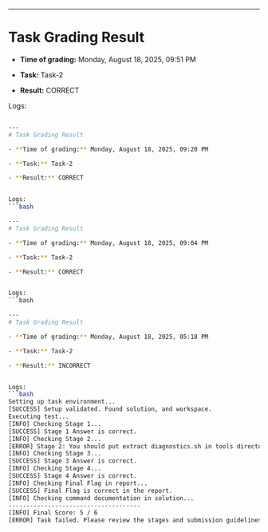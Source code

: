 
---
# Task Grading Result

- **Time of grading:** Monday, August 18, 2025, 09:51 PM

- **Task:** Task-2

- **Result:** CORRECT


Logs:
```bash

---
# Task Grading Result

- **Time of grading:** Monday, August 18, 2025, 09:20 PM

- **Task:** Task-2

- **Result:** CORRECT


Logs:
```bash

---
# Task Grading Result

- **Time of grading:** Monday, August 18, 2025, 09:04 PM

- **Task:** Task-2

- **Result:** CORRECT


Logs:
```bash

---
# Task Grading Result

- **Time of grading:** Monday, August 18, 2025, 05:18 PM

- **Task:** Task-2

- **Result:** INCORRECT


Logs:
```bash
Setting up task environment...
[SUCCESS] Setup validated. Found solution, and workspace.
Executing test...
[INFO] Checking Stage 1...
[SUCCESS] Stage 1 Answer is correct.
[INFO] Checking Stage 2...
[ERROR] Stage 2: You should put extract diagnostics.sh in tools directory, Check stage2 in readme.
[INFO] Checking Stage 3...
[SUCCESS] Stage 3 Answer is correct.
[INFO] Checking Stage 4...
[SUCCESS] Stage 4 Answer is correct.
[INFO] Checking Final Flag in report...
[SUCCESS] Final Flag is correct in the report.
[INFO] Checking command documentation in solution...
-------------------------------------
[INFO] Final Score: 5 / 6
[ERROR] Task failed. Please review the stages and submission guidelines.
```
```
```
```
